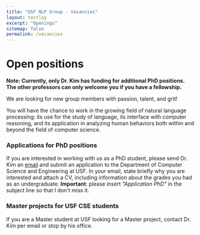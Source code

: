 ```yaml
---
title: "USF NLP Group - Vacancies"
layout: textlay
excerpt: "Openings"
sitemap: false
permalink: /vacancies
---
```


# Open positions

**Note: Currently, only Dr. Kim has funding for additional PhD positions. The other professors can only welcome you if you have a fellowship.**


We are looking for new group members with passion, talent, and grit!

You will have the chance to work in the growing field of natural language processing: its use for the study of language, its interface with computer reasoning, and its application in analyzing human behaviors both within and beyond the field of computer science. 

### Applications for PhD positions
If you are interested in working with us as a PhD student, please send Dr. Kim an [email](mailto:genekim@usf.edu) and submit an application to the Department of Computer Science and Engineering at USF. In your email, state briefly why you are interested and attach a CV, including information about the grades you had as an undergraduate. **Important**: please insert _"Application PhD"_ in the subject line so that I don't miss it.

### Master projects for USF CSE students
If you are a Master student at USF looking for a Master project, contact Dr. Kim per email or stop by his office.

